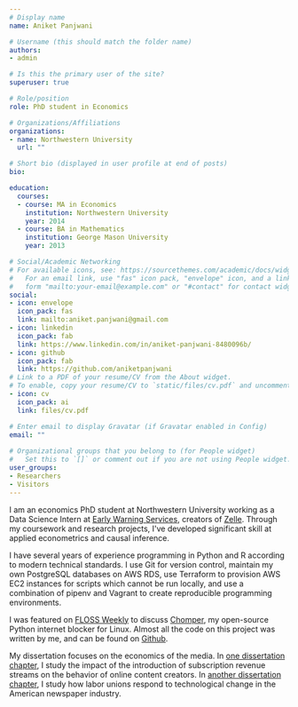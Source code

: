 ```yaml
---
# Display name
name: Aniket Panjwani

# Username (this should match the folder name)
authors:
- admin

# Is this the primary user of the site?
superuser: true

# Role/position
role: PhD student in Economics

# Organizations/Affiliations
organizations:
- name: Northwestern University
  url: ""

# Short bio (displayed in user profile at end of posts)
bio:

education:
  courses:
  - course: MA in Economics
    institution: Northwestern University
    year: 2014
  - course: BA in Mathematics
    institution: George Mason University
    year: 2013

# Social/Academic Networking
# For available icons, see: https://sourcethemes.com/academic/docs/widgets/#icons
#   For an email link, use "fas" icon pack, "envelope" icon, and a link in the
#   form "mailto:your-email@example.com" or "#contact" for contact widget.
social:
- icon: envelope
  icon_pack: fas
  link: mailto:aniket.panjwani@gmail.com
- icon: linkedin
  icon_pack: fab
  link: https://www.linkedin.com/in/aniket-panjwani-8480096b/
- icon: github
  icon_pack: fab
  link: https://github.com/aniketpanjwani
# Link to a PDF of your resume/CV from the About widget.
# To enable, copy your resume/CV to `static/files/cv.pdf` and uncomment the lines below.  
- icon: cv
  icon_pack: ai
  link: files/cv.pdf

# Enter email to display Gravatar (if Gravatar enabled in Config)
email: ""
  
# Organizational groups that you belong to (for People widget)
#   Set this to `[]` or comment out if you are not using People widget.  
user_groups:
- Researchers
- Visitors
---
```


I am an economics PhD student at Northwestern University working as a Data Science Intern at [Early Warning Services](https://earlywarning.com/), creators of [Zelle](https://www.zellepay.com/). Through my coursework and research projects, I've developed significant skill at applied econometrics and causal inference. 

I have several years of experience programming in Python and R according to modern technical standards. I use Git for version control, maintain my own PostgreSQL databases on AWS RDS, use Terraform to provision AWS EC2 instances for scripts which cannot be run locally, and use a combination of pipenv and Vagrant to create reproducible programming environments.

I was featured on [FLOSS Weekly](https://twit.tv/shows/floss-weekly/episodes/481) to discuss [Chomper](./project/chomper), my open-source Python internet blocker for Linux. Almost all the code on this project was written by me, and can be found on [Github](https://github.com/aniketpanjwani/chomper).

My dissertation focuses on the economics of the media. In [one dissertation chapter](./project/patreon), I study the impact of the introduction of subscription revenue streams on the behavior of online content creators. In [another dissertation chapter](./project/newspaper-strikes), I study how labor unions respond to technological change in the American newspaper industry.
